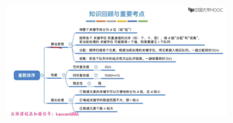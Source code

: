 <!--
 * @Author: D_bxg
 * @Date: 2021-11-02 16:00:13
 * @LastEditors: D_bxg
 * @LastEditTime: 2021-11-02 16:01:29
 * @Description: file content
 * @FilePath: \Ce:\Code\Data-Structures-and-Algorithms\data-structures-and-algorithms\c\4 Algorithm\4.2 Sort\README.md
-->
![ ](image/屏幕截图2021-11-02160035.jpg)
